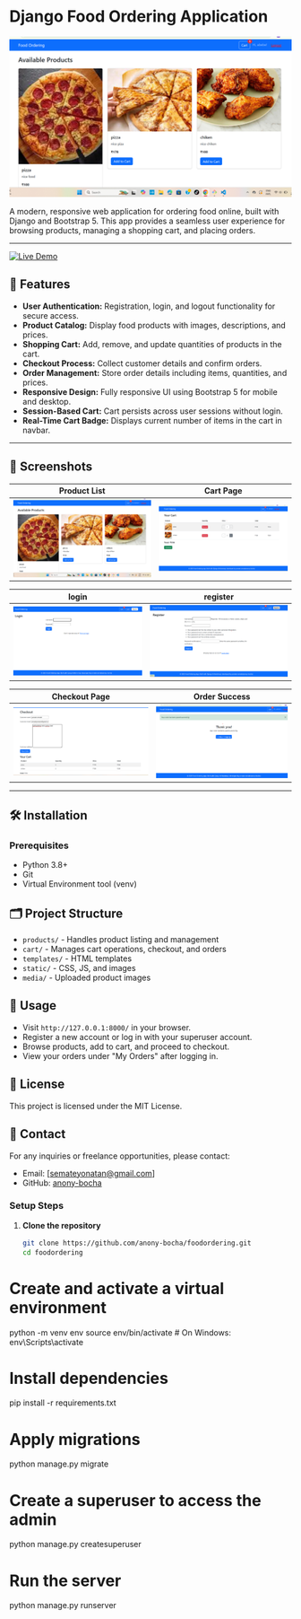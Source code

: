 # Django Food Ordering Application

![Project Banner](screenshots/product_list.png)

A modern, responsive web application for ordering food online, built with Django and Bootstrap 5. This app provides a seamless user experience for browsing products, managing a shopping cart, and placing orders.

---
[![Live Demo](https://img.shields.io/badge/Live%20Demo-Render-green?style=for-the-badge)](https://foodordering-kgwb.onrender.com)

## 🚀 Features

- **User Authentication:** Registration, login, and logout functionality for secure access.  
- **Product Catalog:** Display food products with images, descriptions, and prices.  
- **Shopping Cart:** Add, remove, and update quantities of products in the cart.  
- **Checkout Process:** Collect customer details and confirm orders.  
- **Order Management:** Store order details including items, quantities, and prices.  
- **Responsive Design:** Fully responsive UI using Bootstrap 5 for mobile and desktop.  
- **Session-Based Cart:** Cart persists across user sessions without login.  
- **Real-Time Cart Badge:** Displays current number of items in the cart in navbar.

---

## 📸 Screenshots

| Product List                    | Cart Page                       |
|--------------------------------|--------------------------------|
| ![Product List](screenshots/product_list.png) | ![Cart Page](screenshots/cart.png) |

| login                   | register                       |
|--------------------------------|--------------------------------|
| ![Product List](screenshots/login.png) | ![Cart Pageprint()](screenshots/register.png) |

| Checkout Page                  | Order Success                   |
|-------------------------------|--------------------------------|
| ![Checkout](screenshots/checkout.png)         | ![Order Success](screenshots/success.png) |

---

## 🛠️ Installation

### Prerequisites

- Python 3.8+  
- Git  
- Virtual Environment tool (venv)
## 🗂️ Project Structure

- `products/` - Handles product listing and management
- `cart/` - Manages cart operations, checkout, and orders
- `templates/` - HTML templates
- `static/` - CSS, JS, and images
- `media/` - Uploaded product images
## 🚀 Usage

- Visit `http://127.0.0.1:8000/` in your browser.
- Register a new account or log in with your superuser account.
- Browse products, add to cart, and proceed to checkout.
- View your orders under "My Orders" after logging in.
## 📝 License

This project is licensed under the MIT License.

## 📧 Contact

For any inquiries or freelance opportunities, please contact:

- Email: [semateyonatan@gmail.com]
- GitHub: [anony-bocha](https://github.com/anony-bocha)

### Setup Steps

1. **Clone the repository**

   ```bash
   git clone https://github.com/anony-bocha/foodordering.git
   cd foodordering
# Create and activate a virtual environment
python -m venv env
source env/bin/activate        # On Windows: env\Scripts\activate

# Install dependencies
pip install -r requirements.txt

# Apply migrations
python manage.py migrate

# Create a superuser to access the admin
python manage.py createsuperuser

# Run the server
python manage.py runserver
